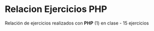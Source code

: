 # Relacion Ejercicios PHP

Relación de ejercicios realizados con **PHP** (1) en clase - 15 ejercicios
